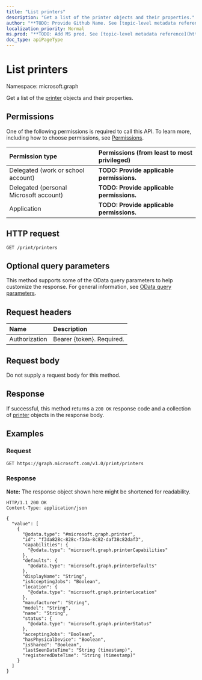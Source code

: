 ```yaml
---
title: "List printers"
description: "Get a list of the printer objects and their properties."
author: "**TODO: Provide Github Name. See [topic-level metadata reference](https://msgo.azurewebsites.net/add/document/guidelines/metadata.html#topic-level-metadata)**"
localization_priority: Normal
ms.prod: "**TODO: Add MS prod. See [topic-level metadata reference](https://msgo.azurewebsites.net/add/document/guidelines/metadata.html#topic-level-metadata)**"
doc_type: apiPageType
---
```


# List printers
Namespace: microsoft.graph



Get a list of the [printer](../resources/printer.md) objects and their properties.

## Permissions
One of the following permissions is required to call this API. To learn more, including how to choose permissions, see [Permissions](/graph/permissions-reference).

|Permission type|Permissions (from least to most privileged)|
|:---|:---|
|Delegated (work or school account)|**TODO: Provide applicable permissions.**|
|Delegated (personal Microsoft account)|**TODO: Provide applicable permissions.**|
|Application|**TODO: Provide applicable permissions.**|

## HTTP request

<!-- {
  "blockType": "ignored"
}
-->
``` http
GET /print/printers
```

## Optional query parameters
This method supports some of the OData query parameters to help customize the response. For general information, see [OData query parameters](/graph/query-parameters).

## Request headers
|Name|Description|
|:---|:---|
|Authorization|Bearer {token}. Required.|

## Request body
Do not supply a request body for this method.

## Response

If successful, this method returns a `200 OK` response code and a collection of [printer](../resources/printer.md) objects in the response body.

## Examples

### Request
<!-- {
  "blockType": "request",
  "name": "list_printer"
}
-->
``` http
GET https://graph.microsoft.com/v1.0/print/printers
```


### Response
**Note:** The response object shown here might be shortened for readability.
<!-- {
  "blockType": "response",
  "truncated": true,
  "@odata.type": "Collection(microsoft.graph.printer)"
}
-->
``` http
HTTP/1.1 200 OK
Content-Type: application/json

{
  "value": [
    {
      "@odata.type": "#microsoft.graph.printer",
      "id": "f3da828c-828c-f3da-8c82-daf38c82daf3",
      "capabilities": {
        "@odata.type": "microsoft.graph.printerCapabilities"
      },
      "defaults": {
        "@odata.type": "microsoft.graph.printerDefaults"
      },
      "displayName": "String",
      "isAcceptingJobs": "Boolean",
      "location": {
        "@odata.type": "microsoft.graph.printerLocation"
      },
      "manufacturer": "String",
      "model": "String",
      "name": "String",
      "status": {
        "@odata.type": "microsoft.graph.printerStatus"
      },
      "acceptingJobs": "Boolean",
      "hasPhysicalDevice": "Boolean",
      "isShared": "Boolean",
      "lastSeenDateTime": "String (timestamp)",
      "registeredDateTime": "String (timestamp)"
    }
  ]
}
```

